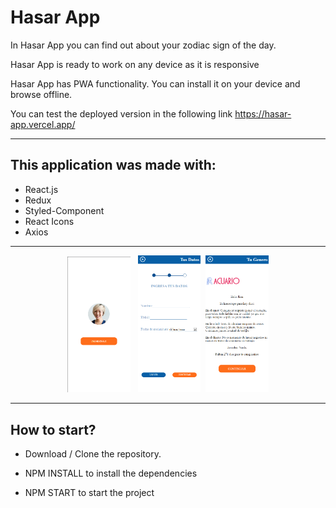 <h1>Hasar App</h1>

In Hasar App you can find out about your zodiac sign of the day.


Hasar App is ready to work on any device as it is responsive

Hasar App has PWA functionality. You can install it on your device and browse offline.

You can test the deployed version in the following link https://hasar-app.vercel.app/







<hr>

<h2>This application was made with:</h2>

- React.js
- Redux
- Styled-Component
- React Icons
- Axios
<hr>
<p align="center">
<img src= "https://github.com/Alonxx/Hasar-App/blob/main/public/images/sigin.png" width= "20%"> &nbsp;&nbsp;<img src= "https://github.com/Alonxx/Hasar-App/blob/main/public/images/form.png" width= "20%">&nbsp;&nbsp;<img src= "https://github.com/Alonxx/Hasar-App/blob/main/public/images/result.png" width= "20%"> </p>

<hr>
<h2> How to start? </h2>

- Download / Clone the repository.

- NPM INSTALL to install the dependencies

- NPM START to start the project

